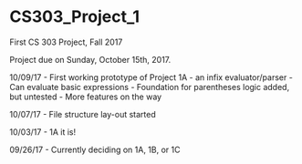 # CS303_Project_1
First CS 303 Project, Fall 2017

Project due on Sunday, October 15th, 2017.

10/09/17 - First working prototype of Project 1A - an infix evaluator/parser
         - Can evaluate basic expressions
         - Foundation for parentheses logic added, but untested
         - More features on the way

10/07/17 - File structure lay-out started

10/03/17 - 1A it is!

09/26/17 - Currently deciding on 1A, 1B, or 1C
